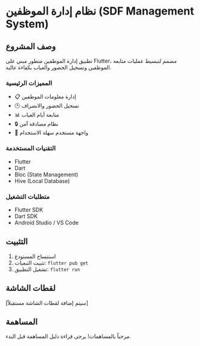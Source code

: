 # نظام إدارة الموظفين (SDF Management System)

## وصف المشروع
تطبيق إدارة الموظفين متطور مبني على Flutter، مصمم لتبسيط عمليات متابعة الموظفين وتسجيل الحضور والغياب بكفاءة عالية.

### المميزات الرئيسية
- 📋 إدارة معلومات الموظفين
- 🕒 تسجيل الحضور والانصراف
- 📊 متابعة أيام الغياب
- 🔒 نظام مصادقة آمن
- 📱 واجهة مستخدم سهلة الاستخدام

### التقنيات المستخدمة
- Flutter
- Dart
- Bloc (State Management)
- Hive (Local Database)

### متطلبات التشغيل
- Flutter SDK
- Dart SDK
- Android Studio / VS Code

## التثبيت
1. استنساخ المستودع
2. تثبيت التبعيات: `flutter pub get`
3. تشغيل التطبيق: `flutter run`

## لقطات الشاشة
[سيتم إضافة لقطات الشاشة مستقبلاً]

## المساهمة
مرحباً بالمساهمات! يرجى قراءة دليل المساهمة قبل البدء.

